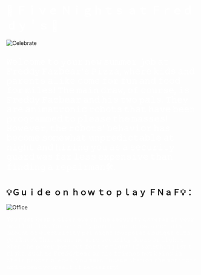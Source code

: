 # <span style="color: white">🐻 Ｆｉｖｅ    Ｎｉｇｈｔｓ    ａｔ    Ｆｒｅｄｄｙ＇ｓ 🍕 </span>
![Celebrate](https://i.pinimg.com/564x/a9/73/8e/a9738e09db5e660a52bb90cba7caa55f.jpg)

 <span style="color: white"> 𝚆𝚎𝚕𝚌𝚘𝚖𝚎 𝚝𝚘 𝚢𝚘𝚞𝚛 𝚗𝚎𝚠 𝚜𝚞𝚖𝚖𝚎𝚛 𝚓𝚘𝚋 𝚊𝚝 𝙵𝚛𝚎𝚍𝚍𝚢 𝙵𝚊𝚣𝚋𝚎𝚊𝚛'𝚜 𝙿𝚒𝚣𝚣𝚊, 𝚠𝚑𝚎𝚛𝚎 𝚔𝚒𝚍𝚜 𝚊𝚗𝚍 𝚙𝚊𝚛𝚎𝚗𝚝𝚜 𝚊𝚕𝚒𝚔𝚎 𝚌𝚘𝚖𝚎 𝚏𝚘𝚛 𝚏𝚞𝚗 𝚊𝚗𝚍 𝚏𝚘𝚘𝚍 𝚏𝚘𝚛 𝚖𝚒𝚕𝚎𝚜! 𝚃𝚑𝚎 𝚖𝚊𝚒𝚗 𝚍𝚛𝚊𝚠, 𝚘𝚏 𝚌𝚘𝚞𝚛𝚜𝚎, 𝚒𝚜 𝙵𝚛𝚎𝚍𝚍𝚢 𝙵𝚊𝚣𝚋𝚎𝚊𝚛 𝚊𝚗𝚍 𝚑𝚒𝚜 𝚝𝚠𝚘 𝚙𝚊𝚕𝚜. 𝚃𝚑𝚎𝚢 𝚊𝚛𝚎 𝚊𝚗𝚒𝚖𝚊𝚝𝚛𝚘𝚗𝚒𝚌 𝚛𝚘𝚋𝚘𝚝𝚜 𝚝𝚑𝚊𝚝 𝚑𝚊𝚟𝚎 𝚋𝚎𝚎𝚗 𝚙𝚛𝚘𝚐𝚛𝚊𝚖𝚖𝚎𝚍 𝚝𝚘 𝚙𝚕𝚎𝚊𝚜𝚎 𝚝𝚑𝚎 𝚖𝚊𝚜𝚜𝚎𝚜! 𝙷𝚘𝚠𝚎𝚟𝚎𝚛, 𝚝𝚑𝚎 𝚛𝚘𝚋𝚘𝚝𝚜' 𝚋𝚎𝚑𝚊𝚟𝚒𝚘𝚛 𝚑𝚊𝚜 𝚋𝚎𝚌𝚘𝚖𝚎 𝚜𝚘𝚖𝚎𝚠𝚑𝚊𝚝 𝚞𝚗𝚙𝚛𝚎𝚍𝚒𝚌𝚝𝚊𝚋𝚕𝚎 𝚊𝚝 𝚗𝚒𝚐𝚑𝚝 𝚊𝚗𝚍 𝚑𝚒𝚛𝚒𝚗𝚐 𝚢𝚘𝚞 𝚊𝚜 𝚊 𝚜𝚎𝚌𝚞𝚛𝚒𝚝𝚢 𝚐𝚞𝚊𝚛𝚍 𝚠𝚊𝚜 𝚏𝚊𝚛 𝚕𝚎𝚜𝚜 𝚎𝚡𝚙𝚎𝚗𝚜𝚒𝚟𝚎 𝚝𝚑𝚊𝚗 𝚏𝚒𝚗𝚍𝚒𝚗𝚐 𝚊 𝚛𝚎𝚙𝚊𝚒𝚛𝚖𝚊𝚗🛠. </span>
---
## **💡Ｇｕｉｄｅ    ｏｎ    ｈｏｗ    ｔｏ    ｐｌａｙ    ＦＮａＦ💡：**

![Office](https://i.imgur.com/7QeAWe6.jpeg)

 <span style="color: white">𝚈𝚘𝚞 𝚖𝚞𝚜𝚝 𝚔𝚎𝚎𝚙 𝚊 𝚌𝚕𝚘𝚜𝚎 𝚎𝚢𝚎 𝚘𝚗 𝚝𝚑𝚎 𝚜𝚎𝚌𝚞𝚛𝚒𝚝𝚢 𝚌𝚊𝚖𝚎𝚛𝚊𝚜 𝚒𝚗 𝚢𝚘𝚞𝚛 𝚜𝚖𝚊𝚕𝚕 𝚘𝚏𝚏𝚒𝚌𝚎. 𝚈𝚘𝚞 𝚊𝚛𝚎 𝚘𝚗𝚕𝚢 𝚙𝚎𝚛𝚖𝚒𝚝𝚝𝚎𝚍 𝚝𝚘 𝚞𝚜𝚎 𝚊 𝚌𝚎𝚛𝚝𝚊𝚒𝚗 𝚊𝚖𝚘𝚞𝚗𝚝 𝚘𝚏 𝚎𝚕𝚎𝚌𝚝𝚛𝚒𝚌𝚒𝚝𝚢 𝚙𝚎𝚛 𝚗𝚒𝚐𝚑𝚝 (𝚌𝚘𝚛𝚙𝚘𝚛𝚊𝚝𝚎 𝚋𝚞𝚍𝚐𝚎𝚝 𝚌𝚞𝚝𝚜, 𝚢𝚘𝚞 𝚔𝚗𝚘𝚠). 𝚃𝚑𝚊𝚝 𝚖𝚎𝚊𝚗𝚜 𝚗𝚘 𝚖𝚘𝚛𝚎 𝚜𝚎𝚌𝚞𝚛𝚒𝚝𝚢 𝚍𝚘𝚘𝚛𝚜 𝚘𝚛 𝚕𝚒𝚐𝚑𝚝𝚜 𝚠𝚑𝚎𝚗 𝚝𝚑𝚎 𝚙𝚘𝚠𝚎𝚛 𝚐𝚘𝚎𝚜 𝚘𝚞𝚝 𝚏𝚘𝚛 𝚝𝚑𝚎 𝚗𝚒𝚐𝚑𝚝! 𝙸𝚏 𝚜𝚘𝚖𝚎𝚝𝚑𝚒𝚗𝚐 𝚒𝚜𝚗'𝚝 𝚛𝚒𝚐𝚑𝚝, 𝚜𝚞𝚌𝚑 𝚊𝚜 𝙵𝚛𝚎𝚍𝚍𝚢𝚋𝚎𝚊𝚛 𝚘𝚛 𝚑𝚒𝚜 𝚏𝚛𝚒𝚎𝚗𝚍𝚜 𝚗𝚘𝚝 𝚋𝚎𝚒𝚗𝚐 𝚒𝚗 𝚝𝚑𝚎𝚒𝚛 𝚙𝚛𝚘𝚙𝚎𝚛 𝚙𝚕𝚊𝚌𝚎𝚜, 𝚢𝚘𝚞 𝚖𝚞𝚜𝚝 𝚕𝚘𝚌𝚊𝚝𝚎 𝚝𝚑𝚎𝚖 𝚘𝚗 𝚝𝚑𝚎 𝚖𝚘𝚗𝚒𝚝𝚘𝚛𝚜 𝚊𝚗𝚍 𝚍𝚎𝚏𝚎𝚗𝚍 𝚢𝚘𝚞𝚛𝚜𝚎𝚕𝚏 𝚒𝚏 𝚗𝚎𝚌𝚎𝚜𝚜𝚊𝚛𝚢!</span>
